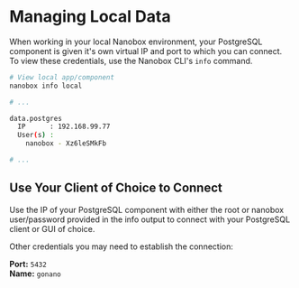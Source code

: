 # Managing Local Data
When working in your local Nanobox environment, your PostgreSQL component is given it's own virtual IP and port to which you can connect. To view these credentials, use the Nanobox CLI's `info` command.

```bash
# View local app/component
nanobox info local

# ...

data.postgres
  IP      : 192.168.99.77
  User(s) :
    nanobox - Xz6leSMkFb

# ...
```

## Use Your Client of Choice to Connect
Use the IP of your PostgreSQL component with either the root or nanobox user/password provided in the info output to connect with your PostgreSQL client or GUI of choice.

Other credentials you may need to establish the connection:

**Port:** `5432`  
**Name:** `gonano`
